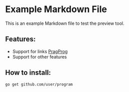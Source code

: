 # Example Markdown File

This is an example Markdown file to test the preview tool.

## Features:
* Support for links [PragProg](https://pragprog.com)
* Support for other features

## How to install:
```
go get github.com/user/program
```

